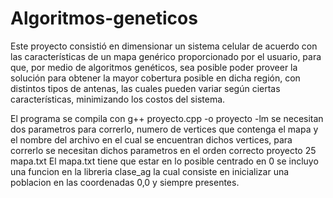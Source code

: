 # Algoritmos-geneticos
Este proyecto consistió en dimensionar un sistema celular de acuerdo con las características de un mapa genérico proporcionado por el usuario, para que, por medio de algoritmos genéticos, sea posible poder proveer la solución para obtener la mayor cobertura posible en dicha región, con distintos tipos de antenas, las cuales pueden variar según ciertas características, minimizando los costos del sistema.


El programa se compila con 
	g++ proyecto.cpp -o proyecto -lm
se necesitan dos parametros para correrlo, numero de vertices que contenga el mapa y el nombre del archivo en el cual se encuentran dichos vertices, para correrlo se necesitan dichos parametros en el orden correcto
	proyecto 25 mapa.txt
El mapa.txt tiene que estar en lo posible centrado en 0
se incluyo una funcion en la libreria clase_ag la cual consiste en inicializar una poblacion en las coordenadas 0,0 y siempre presentes. 

